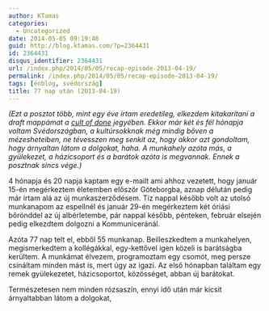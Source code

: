 ```yaml
---
author: KTamas
categories:
  - Uncategorized
date: 2014-05-05 09:19:40
guid: http://blog.ktamas.com/?p=2364431
id: 2364431
disqus_identifier: 2364431
url: /index.php/2014/05/05/recap-episode-2013-04-19/
permalink: /index.php/2014/05/05/recap-episode-2013-04-19/
tags: [énblog, svédország]
title: 77 nap után (2013-04-19)
---
```


_(Ezt a posztot több, mint egy éve írtam eredetileg, elkezdem kitakarítani a draft mappámat a [cult of done](http://www.brepettis.com/blog/2009/3/3/the-cult-of-done-manifesto.html) jegyében. Ekkor már két és fél hónapja voltam Svédországban, a kultúrsokknak még mindig bőven a mézesheteiben, ne tévesszen meg senkit az, hogy akkor azt gondoltam, hogy árnyaltan látom a dolgokat, haha. A munkahely azóta más, a gyülekezet, a házicsoport és a barátok azóta is megvannak. Ennek a posztnak sincs vége.)_

4 hónapja és 20 napja kaptam egy e-mailt ami ahhoz vezetett, hogy január 15-én megérkeztem életemben először Göteborgba, aznap délután pedig már írtam alá az új munkaszerződésem. Tíz nappal később volt az utolsó munkanapom az espellnél és január 29-én megérkeztem két óriási bőrönddel az új albérletembe, pár nappal később, pénteken, február elsején pedig elkezdtem dolgozni a Kommuniceránál.

Azóta 77 nap telt el, ebből 55 munkanap. Beilleszkedtem a munkahelyen, megismerkedtem a kollégákkal, egy-kettővel igen közeli is barátságba kerültem. A munkámat élvezem, programoztam egy csomót, meg persze csináltam minden mást is, mert úgy az igazi. Az első hónapban találtam egy remek gyülekezetet, házicsoportot, közösséget, abban új barátokat. 

Természetesen nem minden rózsaszín, ennyi idő után már kicsit árnyaltabban látom a dolgokat,
